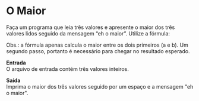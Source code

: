 <h1>O Maior</h1>
Faça um programa que leia três valores e apresente o maior dos três valores lidos seguido da mensagem “eh o maior”. Utilize a fórmula:


Obs.: a fórmula apenas calcula o maior entre os dois primeiros (a e b). Um segundo passo, portanto é necessário para chegar no resultado esperado.

<b>Entrada</b><br>
O arquivo de entrada contém três valores inteiros.

<b>Saída</b><br>
Imprima o maior dos três valores seguido por um espaço e a mensagem "eh o maior".